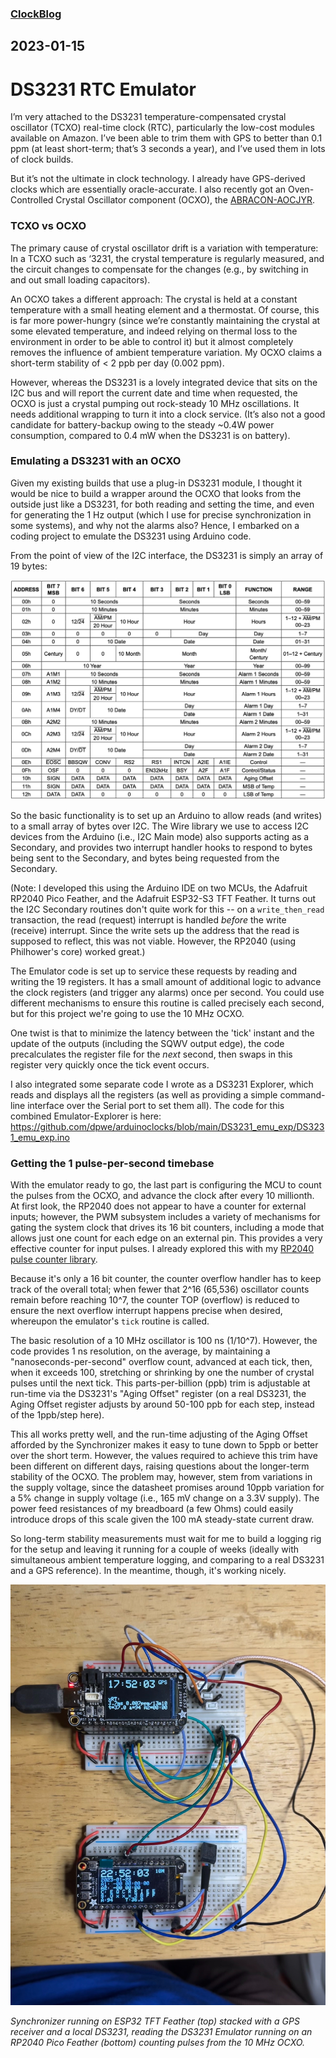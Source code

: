 ### [ClockBlog](index.html)

## 2023-01-15
# DS3231 RTC Emulator

I’m very attached to the DS3231 temperature-compensated crystal oscillator (TCXO) real-time clock (RTC), particularly the low-cost modules available on Amazon.  I’ve been able to trim them with GPS to better than 0.1 ppm (at least short-term; that’s 3 seconds a year), and I’ve used them in lots of clock builds.

But it’s not the ultimate in clock technology.  I already have GPS-derived clocks which are essentially oracle-accurate.  I also recently got an Oven-Controlled Crystal Oscillator component (OCXO), the [ABRACON-AOCJYR](https://abracon.com/Precisiontiming/AOCJYR-10.000MHz-M5625LF.pdf).

### TCXO vs OCXO
The primary cause of crystal oscillator drift is a variation with temperature: In a TCXO such as ‘3231, the crystal temperature is regularly measured, and the circuit changes to compensate for the changes (e.g., by switching in and out small loading capacitors).

An OCXO takes a different approach: The crystal is held at a constant temperature with a small heating element and a thermostat.  Of course, this is far more power-hungry (since we’re constantly maintaining the crystal at some elevated temperature, and indeed relying on thermal loss to the environment in order to be able to control it) but it almost completely removes the influence of ambient temperature variation.  My OCXO claims a short-term stability of < 2 ppb per day (0.002 ppm).

However, whereas the DS3231 is a lovely integrated device that sits on the I2C bus and will report the current date and time when requested, the OCXO is just a crystal pumping out rock-steady 10 MHz oscillations.  It needs additional wrapping to turn it into a clock service.  (It’s also not a good candidate for battery-backup owing to the steady ~0.4W power consumption, compared to 0.4 mW when the DS3231 is on battery).

### Emulating a DS3231 with an OCXO
Given my existing builds that use a plug-in DS3231 module, I thought it would be nice to build a wrapper around the OCXO that looks from the outside just like a DS3231, for both reading and setting the time, and even for generating the 1 Hz output (which I use for precise synchronization in some systems), and why not the alarms also?  Hence, I embarked on a coding project to emulate the DS3231 using Arduino code.

From the point of view of the I2C interface, the DS3231 is simply an array of 19 bytes:

![DS3231 registers](images/ds3231-registers.png)

So the basic functionality is to set up an Arduino to allow reads (and writes) to a small array of bytes over I2C.  The Wire library we use to access I2C devices from the Arduino (i.e., I2C Main mode) also supports acting as a Secondary, and provides two interrupt handler hooks to respond to bytes being sent to the Secondary, and bytes being requested from the Secondary.

(Note: I developed this using the Arduino IDE on two MCUs, the Adafruit RP2040 Pico Feather, and the Adafruit ESP32-S3 TFT Feather.  It turns out the I2C Secondary routines don't quite work for this -- on a ```write_then_read``` transaction, the read (request) interrupt is handled *before* the write (receive) interrupt.  Since the write sets up the address that the read is supposed to reflect, this was not viable.  However, the RP2040 (using Philhower's core) worked great.)

The Emulator code is set up to service these requests by reading and writing the 19 registers.  It has a small amount of additional logic to advance the clock registers (and trigger any alarms) once per second.  You could use different mechanisms to ensure this routine is called precisely each second, but for this project we're going to use the 10 MHz OCXO.

One twist is that to minimize the latency between the 'tick' instant and the update of the outputs (including the SQWV output edge), the code precalculates the register file for the *next* second, then swaps in this register very quickly once the tick event occurs.

I also integrated some separate code I wrote as a DS3231 Explorer, which reads and displays all the registers (as well as providing a simple command-line interface over the Serial port to set them all).  The code for this combined Emulator-Explorer is here:
https://github.com/dpwe/arduinoclocks/blob/main/DS3231_emu_exp/DS3231_emu_exp.ino

### Getting the 1 pulse-per-second timebase
With the emulator ready to go, the last part is configuring the MCU to count the pulses from the OCXO, and advance the clock after every 10 millionth.  At first look, the RP2040 does not appear to have a counter for external inputs; however, the PWM subsystem includes a variety of mechanisms for gating the system clock that drives its 16 bit counters, including a mode that allows just one count for each edge on an external pin.  This provides a very effective counter for input pulses.  I already explored this with my [RP2040 pulse counter library](https://github.com/dpwe/FreqCountRP2).

Because it's only a 16 bit counter, the counter overflow handler has to keep track of the overall total; when fewer that 2^16 (65,536) oscillator counts remain before reaching 10^7, the counter TOP (overflow) is reduced to ensure the next overflow interrupt happens precise when desired, whereupon the emulator's ```tick``` routine is called.

The basic resolution of a 10 MHz oscillator is 100 ns (1/10^7).  However, the code provides 1 ns resolution, on the average, by maintaining a "nanoseconds-per-second" overflow count, advanced at each tick, then, when it exceeds 100, stretching or shrinking by one the number of crystal pulses until the next tick.  This parts-per-billion (ppb) trim is adjustable at run-time via the DS3231's "Aging Offset" register (on a real DS3231, the Aging Offset register adjusts by around 50-100 ppb for each step, instead of the 1ppb/step here).

This all works pretty well, and the run-time adjusting of the Aging Offset afforded by the Synchronizer makes it easy to tune down to 5ppb or better over the short term.  However, the values required to achieve this trim have been different on different days, raising questions about the longer-term stability of the OCXO.  The problem may, however, stem from variations in the supply voltage, since the datasheet promises around 10ppb variation for a 5% change in supply voltage (i.e., 165 mV change on a 3.3V supply).  The power feed resistances of my breadboard (a few Ohms) could easily introduce drops of this scale given the 100 mA steady-state current draw.

So long-term stability measurements must wait for me to build a logging rig for the setup and leaving it running for a couple of weeks (ideally with simultaneous ambient temperature logging, and comparing to a real DS3231 and a GPS reference).  In the meantime, though, it's working nicely.

![DS3231 registers](images/ds3231-ocxo.jpg)

*Synchronizer running on ESP32 TFT Feather (top) stacked with a GPS receiver and a local DS3231, reading the DS3231 Emulator running on an RP2040 Pico Feather (bottom) counting pulses from the 10 MHz OCXO.*
